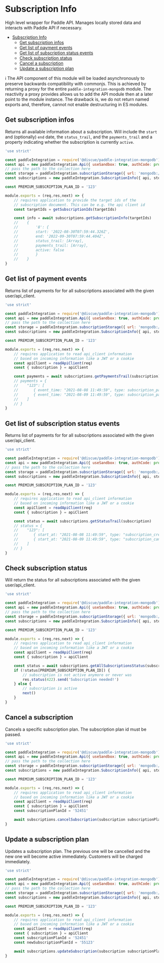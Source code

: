 # Subscription Info
High level wrapper for Paddle API. Manages locally stored data and interacts with Paddle API if necessary.

- [Subscription Info](#subscription-info)
  - [Get subscription infos](#get-subscription-infos)
  - [Get list of payment events](#get-list-of-payment-events)
  - [Get list of subscription status events](#get-list-of-subscription-status-events)
  - [Check subscription status](#check-subscription-status)
  - [Cancel a subscription](#cancel-a-subscription)
  - [Update a subscription plan](#update-a-subscription-plan)

:information_source: The API component of this module will be loaded asynchronously to preserve backwards compatibility with commonjs. This is achieved by returning a proxy for the entire `paddle-integration-mongodb` module. The reactivity a proxy provides allows us to add the API module then at a later point to the module instance. The drawback is, we do not return named exports and, therefore, cannot not enable destructuring in ES modules.

## Get subscription infos
Returns all available information about a subscription. Will include the `start` and (optionally) `end` date, the `status_trail`, and the `payments_trail` and a property indicating whether the subscription is currently `active`.

```js
'use strict'

const paddleIntegration = require('@discue/paddle-integration-mongodb')
const api = new paddleIntegration.Api({ useSandbox: true, authCode: process.env.AUTH_CODE, vendorId: process.env.VENDOR_ID })
// pass the path to the collection here
const storage = paddleIntegration.subscriptionStorage({ url: 'mongodb://localhost:27017' })
const subscriptions = new paddleIntegration.SubscriptionInfo({ api, storage })

const PREMIUM_SUBSCRIPTION_PLAN_ID = '123'

module.exports = (req,res,next) => {
    // requires application to provide the target ids of the
    // subscription document. This can be e.g. the api client id
    const targetIds = getSubscriptionIds(targetIds)

    const info = await subscriptions.getSubscriptionInfo(targetIds)
    //    {
    //        '8': {
    //        start: '2022-08-30T07:59:44.326Z',
    //        end: '2022-09-30T07:59:44.404Z',
    //        status_trail: [Array],
    //        payments_trail: [Array],
    //        active: false
    //        }
    //    }
}
```

## Get list of payment events
Returns list of payments for for all subscriptions associated with the given user/api_client.

```js
'use strict'

const paddleIntegration = require('@discue/paddle-integration-mongodb')
const api = new paddleIntegration.Api({ useSandbox: true, authCode: process.env.AUTH_CODE, vendorId: process.env.VENDOR_ID })
// pass the path to the collection here
const storage = paddleIntegration.subscriptionStorage({ url: 'mongodb://localhost:27017' })
const subscriptions = new paddleIntegration.SubscriptionInfo({ api, storage })

const PREMIUM_SUBSCRIPTION_PLAN_ID = '123'

module.exports = (req,res,next) => {
    // requires application to read api_client information 
    // based on incoming information like a JWT or a cookie
    const apiClient = readApiClient(req)
    const { subscription } = apiClient

    const payments = await subscriptions.getPaymentsTrail(subscription)
    // payments = {
    //    "123": [
    //       { event_time: "2021-08-08 11:49:59", type: subscription_payment_failed", ...},
    //       { event_time: "2021-08-09 11:49:59", type: subscription_payment_succeeded", ...},
    //    ]
    // }
}
```

## Get list of subscription status events
Returns list of payments for for all subscriptions associated with the given user/api_client.

```js
'use strict'

const paddleIntegration = require('@discue/paddle-integration-mongodb')
const api = new paddleIntegration.Api({ useSandbox: true, authCode: process.env.AUTH_CODE, vendorId: process.env.VENDOR_ID })
// pass the path to the collection here
const storage = paddleIntegration.subscriptionStorage({ url: 'mongodb://localhost:27017' })
const subscriptions = new paddleIntegration.SubscriptionInfo({ api, storage })

const PREMIUM_SUBSCRIPTION_PLAN_ID = '123'

module.exports = (req,res,next) => {
    // requires application to read api_client information 
    // based on incoming information like a JWT or a cookie
    const apiClient = readApiClient(req)
    const { subscription } = apiClient

    const status = await subscriptions.getStatusTrail(subscription)
    // status = {
    //    "123": [
    //       { start_at: "2021-08-08 11:49:59", type: "subscription_created", ... },
    //       { start_at: "2021-08-09 11:49:59", type: "subscription_cancelled", ... },
    //    ]
    // }
}
```

## Check subscription status
Will return the status for all subscriptions associated with the given user/api_client.

```js
'use strict'

const paddleIntegration = require('@discue/paddle-integration-mongodb')
const api = new paddleIntegration.Api({ useSandbox: true, authCode: process.env.AUTH_CODE, vendorId: process.env.VENDOR_ID })
// pass the path to the collection here
const storage = paddleIntegration.subscriptionStorage({ url: 'mongodb://localhost:27017' })
const subscriptions = new paddleIntegration.SubscriptionInfo({ api, storage })

const PREMIUM_SUBSCRIPTION_PLAN_ID = '123'

module.exports = (req,res,next) => {
    // requires application to read api_client information 
    // based on incoming information like a JWT or a cookie
    const apiClient = readApiClient(req)
    const { subscription } = apiClient

    const status = await subscriptions.getAllSubscriptionsStatus(subscription)
    if (!status[PREMIUM_SUBSCRIPTION_PLAN_ID]) {
        // subscription is not active anymore or never was
        res.status(422).send('Subscription needed!')
    } else {
        // subscription is active
        next()
    }
}
```

## Cancel a subscription
Cancels a specific subscription plan. The subscription plan id must be passed.

```js
'use strict'

const paddleIntegration = require('@discue/paddle-integration-mongodb')
const api = new paddleIntegration.Api({ useSandbox: true, authCode: process.env.AUTH_CODE, vendorId: process.env.VENDOR_ID })
// pass the path to the collection here
const storage = paddleIntegration.subscriptionStorage({ url: 'mongodb://localhost:27017' })
const subscriptions = new paddleIntegration.SubscriptionInfo({ api, storage })

const PREMIUM_SUBSCRIPTION_PLAN_ID = '123'

module.exports = (req,res,next) => {
    // requires application to read api_client information 
    // based on incoming information like a JWT or a cookie
    const apiClient = readApiClient(req)
    const { subscription } = apiClient
    const subscriptionPlanId = '52451'

    await subscriptions.cancelSubscription(subscription subscriptionPlanId)
}
```

## Update a subscription plan
Updates a subscription plan. The previous one will be cancelled and the new one will become active immediately. Customers will be charged immediately.

```js
'use strict'

const paddleIntegration = require('@discue/paddle-integration-mongodb')
const api = new paddleIntegration.Api({ useSandbox: true, authCode: process.env.AUTH_CODE, vendorId: process.env.VENDOR_ID })
// pass the path to the collection here
const storage = paddleIntegration.subscriptionStorage({ url: 'mongodb://localhost:27017' })
const subscriptions = new paddleIntegration.SubscriptionInfo({ api, storage })

const PREMIUM_SUBSCRIPTION_PLAN_ID = '123'

module.exports = (req,res,next) => {
    // requires application to read api_client information 
    // based on incoming information like a JWT or a cookie
    const apiClient = readApiClient(req)
    const { subscription } = apiClient
    const subscriptionPlanId = '52451'
    const newSubscriptionPlanId = '55123'

    await subscriptions.updateSubscription(subscription subscriptionPlanId, newSubscriptionPlanId)
}
```